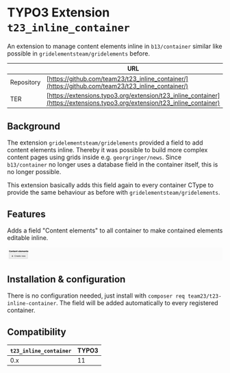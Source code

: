 # TYPO3 Extension `t23_inline_container`

An extension to manage content elements inline in `b13/container` similar like possible in `gridelementsteam/gridelements` before.

|            | URL                                                                                                                        |
|------------|----------------------------------------------------------------------------------------------------------------------------|
| Repository | [https://github.com/team23/t23_inline_container/](https://github.com/team23/t23_inline_container/)                         |
| TER        | [https://extensions.typo3.org/extension/t23_inline_container](https://extensions.typo3.org/extension/t23_inline_container) |


## Background
The extension `gridelementsteam/gridelements` provided a field to add content elements inline.
Thereby it was possible to build more complex content pages using grids inside e.g. `georgringer/news`.
Since `b13/container` no longer uses a database field in the container itself, this is no longer possible.

This extension basically adds this field again to every container CType to provide the same behaviour as before with `gridelementsteam/gridelements`.

## Features
Adds a field "Content elements" to all container to make contained elements editable inline.

![](Resources/Public/Images/Screenshot.png)

## Installation & configuration
There is no configuration needed, just install with `composer req team23/t23-inline-container`.
The field will be added automatically to every registered container.

## Compatibility

| `t23_inline_container` | TYPO3 |
|------------------------|-------|
| 0.x                    | 11    |